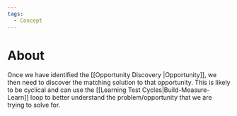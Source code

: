 ```yaml
---
tags:
  - Concept
---
```

# About
Once we have identified the [[Opportunity Discovery |Opportunity]], we then need to discover the matching solution to that opportunity. This is likely to be cyclical and can use the [[Learning Test Cycles|Build-Measure-Learn]] loop to better understand the problem/opportunity that we are trying to solve for.